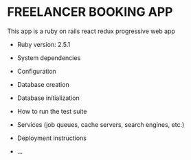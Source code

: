 # FREELANCER BOOKING APP

This app is a ruby on rails react redux progressive web app

- Ruby version: 2.5.1

- System dependencies

- Configuration

- Database creation

- Database initialization

- How to run the test suite

- Services (job queues, cache servers, search engines, etc.)

- Deployment instructions

- ...
